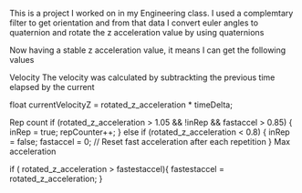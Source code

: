 This is a project I worked on in my Engineering class. I used a complemtary filter to get orientation and from that data I convert euler angles to quaternion and rotate the z acceleration value by using quaternions

Now having a stable z acceleration value, it means I can get the following values

Velocity
The velocity was calculated by subtrackting the previous time elapsed by the current

float currentVelocityZ = rotated_z_acceleration * timeDelta;

Rep count
if (rotated_z_acceleration > 1.05 && !inRep && fastaccel > 0.85) {
      inRep = true;
      repCounter++;
    } else if (rotated_z_acceleration < 0.8) {
      inRep = false;
      fastaccel = 0; // Reset fast acceleration after each repetition
    }
Max acceleration

 if ( rotated_z_acceleration > fastestaccel){
        fastestaccel = rotated_z_acceleration;
      }  

